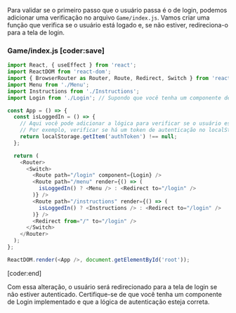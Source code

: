Para validar se o primeiro passo que o usuário passa é o de login, podemos adicionar uma verificação no arquivo `Game/index.js`. Vamos criar uma função que verifica se o usuário está logado e, se não estiver, redireciona-o para a tela de login.

### Game/index.js [coder:save]
```javascript
import React, { useEffect } from 'react';
import ReactDOM from 'react-dom';
import { BrowserRouter as Router, Route, Redirect, Switch } from 'react-router-dom';
import Menu from './Menu';
import Instructions from './Instructions';
import Login from './Login'; // Supondo que você tenha um componente de Login

const App = () => {
  const isLoggedIn = () => {
    // Aqui você pode adicionar a lógica para verificar se o usuário está logado
    // Por exemplo, verificar se há um token de autenticação no localStorage
    return localStorage.getItem('authToken') !== null;
  };

  return (
    <Router>
      <Switch>
        <Route path="/login" component={Login} />
        <Route path="/menu" render={() => (
          isLoggedIn() ? <Menu /> : <Redirect to="/login" />
        )} />
        <Route path="/instructions" render={() => (
          isLoggedIn() ? <Instructions /> : <Redirect to="/login" />
        )} />
        <Redirect from="/" to="/login" />
      </Switch>
    </Router>
  );
};

ReactDOM.render(<App />, document.getElementById('root'));
```
[coder:end]

Com essa alteração, o usuário será redirecionado para a tela de login se não estiver autenticado. Certifique-se de que você tenha um componente de Login implementado e que a lógica de autenticação esteja correta.